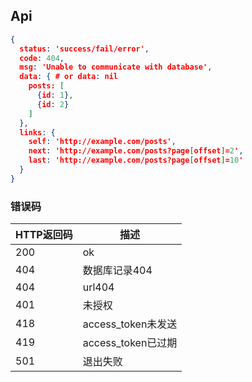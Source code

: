 ## Api

```json
{
  status: 'success/fail/error',
  code: 404,
  msg: 'Unable to communicate with database',
  data: { # or data: nil
    posts: [
      {id: 1},
      {id: 2}
    ]
  },
  links: {
    self: 'http://example.com/posts',
    next: 'http://example.com/posts?page[offset]=2',
    last: 'http://example.com/posts?page[offset]=10'
  }
}
```

### 错误码

HTTP返回码 | 描述
---|---
200 | ok
404 | 数据库记录404
404 | url404
401 | 未授权
418 | access_token未发送
419 | access_token已过期
501 | 退出失败